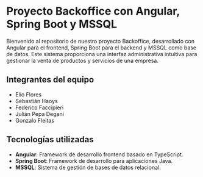 # Proyecto Backoffice con Angular, Spring Boot y MSSQL

Bienvenido al repositorio de nuestro proyecto Backoffice, desarrollado con Angular para el frontend, Spring Boot para el backend y MSSQL como base de datos. Este sistema proporciona una interfaz administrativa intuitiva para gestionar la venta de productos y servicios de una empresa.

## Integrantes del equipo

- Elio Flores
- Sebastián Haoys
- Federico Faccipieri
- Julián Pepa Degani
- Gonzalo Fleitas

## Tecnologías utilizadas

- **Angular**: Framework de desarrollo frontend basado en TypeScript.
- **Spring Boot**: Framework de desarrollo para aplicaciones Java.
- **MSSQL**: Sistema de gestión de bases de datos relacional.
